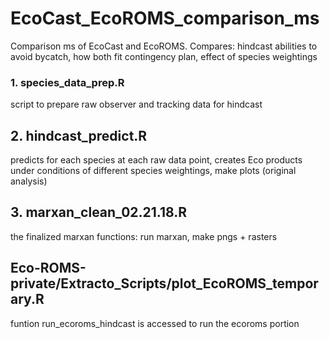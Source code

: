 # EcoCast_EcoROMS_comparison_ms
Comparison ms of EcoCast and EcoROMS. Compares: hindcast abilities to avoid bycatch, how both fit contingency plan, effect of species weightings

### 1. species_data_prep.R ###
script to prepare raw observer and tracking data for hindcast

## 2. hindcast_predict.R ##
predicts for each species at each raw data point, creates Eco products under conditions of different species weightings, make plots (original analysis)

## 3. marxan_clean_02.21.18.R ##
the finalized marxan functions: run marxan, make pngs + rasters

## Eco-ROMS-private/Extracto_Scripts/plot_EcoROMS_temporary.R ##
funtion run_ecoroms_hindcast is accessed to run the ecoroms portion

